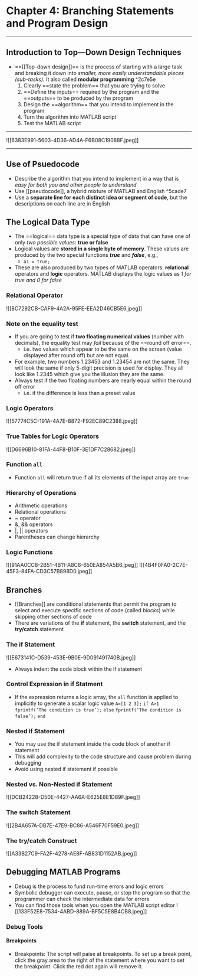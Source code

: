# Chapter 4: Branching Statements and Program Design
___
## Introduction to Top—Down Design Techniques
- ==[[Top-down design]]== is the process of starting with a large task and breaking it down into *smaller, more easily understandable pieces (sub-tasks).* It also called **modular programming** ^2c7e5e
	1. Clearly ==state the problem== that you are trying to solve
	2. ==Define the inputs== required by the program and the ==outputs== to be produced by the program
	3. Design the ==algorithm== that you intend to implement in the program
	4. Turn the algorithm into MATLAB script
	5. Test the MATLAB script
___
![[6383E991-5603-4D36-AD4A-F6B08C19088F.jpeg]]
___
## Use of Psuedocode
- Describe the algorithm that you intend to implement in a way that is *easy for both you and other people to understand*
- Use [[pseudocode]], a hybrid mixture of MATLAB and English ^5cade7
- Use a **separate line for each distinct idea or segment of code**, but the descriptions on each line are in English
## The Logical Data Type
- The ==logical== data type is a special type of data that can have one of only *two possible values*: **true or false**
- Logical values are **stored in a single byte of memory**. These values are produced by the two special functions ***true*** and ***false***, e.g.,
	- `a1 = true;`
- These are also produced by two types of MATLAB operators: **relational** operators and **logic** operators. MATLAB displays the logic values as *1 for true and 0 for false*
### Relational Operator
![[8C7292CB-CAF9-4A2A-95FE-EEA2D46CB5E6.jpeg]]
### Note on the equality test
- If you are going to test if **two floating numerical values** (number with decimals), the equality test may *fail* because of the ==round off error==. 
	- i.e. two values which appear to be the same on the screen (value displayed after round off) but are not equal.
- For example, two numbers 1.23453 and 1.23454 are not the same. They will look the same if only 5-digit precision is used for display. They all look like 1.2345 which give you the illusion they are the same.
- Always test if the two floating numbers are nearly equal within the round off error
	- i.e. if the difference is less than a preset value
### Logic Operators
![[57774C5C-191A-4A7E-8872-F92EC89C2388.jpeg]]
### True Tables for Logic Operators
![[D6696B10-81FA-44F8-B10F-3E1DF7C28682.jpeg]]
### Function `all`
- Function `all` will return true if all its elements of the input array are `true`
### Hierarchy of Operations
- Arithmetic operations
- Relational operations
- ~ operator
- &, && operators
- |, || operators
- Parentheses can change hierarchy
### Logic Functions
![[91AA0CC8-2B51-4B11-A8C6-650EA854A5B6.jpeg]]
![[4B4F0FA0-2C7E-45F3-84FA-CD3C57B898D0.jpeg]]
## Branches
- [[Branches]] are conditional statements that permit the program to select and execute specific sections of code (called *blocks*) while skipping other sections of code
- There are variations of the **if** statement, the **switch** statement, and the **try/catch** statement
### The if Statement
![[E673141C-D539-453E-9B0E-9D091491740B.jpeg]]
- Always indent the code block within the if statement
### Control Expression in if Statment
- If the expression returns a logic array, the `all` function is applied to implicitly to generate a scalar logic value
`A=[1 2 3];`
`if A>1`
	`fprintf(‘The condition is true’);`
`else`
	`fprintf(‘The condition is false’);`
`end`
### Nested if Statement
- You may use the if statement inside the code block of another if statement
- This will add complexity to the code structure and cause problem during debugging
- Avoid using nested if statement if possible
### Nested vs. Non-Nested if Statement
![[DCB24228-D50E-4427-AA6A-E625E8E1D89F.jpeg]]
### The switch Statement
![[2B4A657A-DB7E-47E9-BC86-A546F70F59E0.jpeg]]
### The try/catch Construct
![[A33B27C9-FA2F-4278-AE8F-AB831D1152AB.jpeg]]
## Debugging MATLAB Programs
- Debug is the process to fund run-time errors and logic errors
- Symbolic debugger can execute, pause, or stop the program so that the programmer can check the intermediate data for errors
- You can find those tools when you open the MATLAB script editor
![[133F52E8-7534-4ABD-889A-BF5C5E8B4CB8.jpeg]]
### Debug Tools
#### Breakpoints
 - Breakpoints: The script will paise at breakpoints. To set up a break point, click the gray area to the right of the statement where you want to set the breakpoint. Click the red dot again will remove it.
